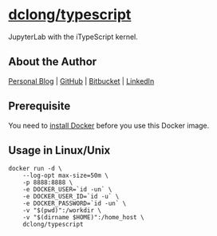 # [dclong/typescript](https://hub.docker.com/r/dclong/typescript/)

JupyterLab with the iTypeScript kernel.

## About the Author

[Personal Blog](http://www.legendu.net)   |   [GitHub](https://github.com/dclong)   |   [Bitbucket](https://bitbucket.org/dclong/)   |   [LinkedIn](http://www.linkedin.com/in/ben-chuanlong-du-1239b221/)

## Prerequisite
You need to [install Docker](http://www.legendu.net/en/blog/docker-installation/) before you use this Docker image.


## Usage in Linux/Unix

```
docker run -d \
    --log-opt max-size=50m \
    -p 8888:8888 \
    -e DOCKER_USER=`id -un` \
    -e DOCKER_USER_ID=`id -u` \
    -e DOCKER_PASSWORD=`id -un` \
    -v "$(pwd)":/workdir \
    -v "$(dirname $HOME)":/home_host \
    dclong/typescript
```
